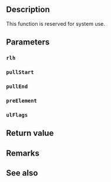 ## Description

This function is reserved for system use.

## Parameters

### `rlh`

### `pullStart`

### `pullEnd`

### `preElement`

### `ulFlags`

## Return value

## Remarks

## See also